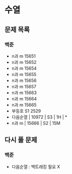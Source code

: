 # 수열

## 문제 목록

### 백준

- n과 m 15651
- n과 m 15652
- n과 m 15654
- n과 m 15655
- n과 m 15656
- n과 m 15657
- n과 m 15663
- n과 m 15664
- n과 m 15665
- 부등호 S1 2529
- 다음순열 | 10972 | S3 | 1H | *
- n과 m | 15666 | S2 | 15M

## 다시 풀 문제

### 백준

- 다음순열 : 백트래킹 필요 X